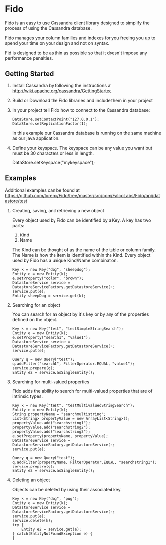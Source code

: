 Fido
====

Fido is an easy to use Cassandra client library designed to simplify the process of using the Cassandra database.

Fido manages your column families and indexes for you freeing you up to spend your time on your design and not on syntax.

Fid is designed to be as thin as possible so that it doesn't impose any performance penalties.

Getting Started
-------------------------

1.  Install Cassandra by following the instructions at http://wiki.apache.org/cassandra/GettingStarted

2.  Build or Download the Fido libraries and include them in your project

3.  In your project tell Fido how to connect to the Cassandra database:
		
		DataStore.setContactPoint("127.0.0.1");
		DataStore.setReplicationFactor(1);
	 
	In this example our Cassandra database is running on the same machine as our java application.

4.  Define your keyspace.  The keyspace can be any value you want but must be 30 characters or less in length.

	DataStore.setKeyspace("mykeyspace");
	
Examples
-------------------------

Additional examples can be found at https://github.com/lorenc/Fido/tree/master/src/com/FalcoLabs/Fido/api/datastore/test

1.  Creating, saving, and retrieving a new object

	Every object used by Fido can be identified by a Key.  A key has two parts:
	
	1.  Kind
	2.  Name
	
	The Kind can be thought of as the name of the table or column family.  The Name is how the item is identified within the Kind.  Every object used by Fido has a unique Kind/Name combination. 
	
		Key k = new Key("dog", "sheepdog");
		Entity e = new Entity(k);
		e.setProperty("color", "brown");
		DatastoreService service = DatastoreServiceFactory.getDatastoreService();
		service.put(e);
		Entity sheepDog = service.get(k);
	
2.  Searching for an object

	You can search for an object by it's key or by any of the properties defined on the object.

		Key k = new Key("test", "testSimpleStringSearch");
		Entity e = new Entity(k);
		e.setProperty("search1", "value1");
		DatastoreService service = DatastoreServiceFactory.getDatastoreService();
		service.put(e);
		
		Query q = new Query("test");
		q.addFilter("search1", FilterOperator.EQUAL, "value1");
		service.prepare(q);
		Entity e2 = service.asSingleEntity();

3.  Searching for multi-valued properties

	Fido adds the ability to search for multi-valued properties that are of intrinsic types.  

		Key k = new Key("test", "testMultivaluedStringSearch");
		Entity e = new Entity(k);
		String propertyName = "searchmultistring";
		List<String> propertyValue = new ArrayList<String>();
		propertyValue.add("searchstring1");
		propertyValue.add("searchstring2");
		propertyValue.add("searchstring3");
		e.setProperty(propertyName, propertyValue);
		DatastoreService service = DatastoreServiceFactory.getDatastoreService();
		service.put(e);
		
		Query q = new Query("test");
		q.addFilter(propertyName, FilterOperator.EQUAL, "searchstring1");
		service.prepare(q);
		Entity e2 = service.asSingleEntity();
			
4.  Deleting an object

	Objects can be deleted by using their associated key.
			
		Key k = new Key("dog", "pug");
		Entity e = new Entity(k);
		DatastoreService service = DatastoreServiceFactory.getDatastoreService();
		service.put(e);
		service.delete(k);
		try {
			Entity e2 = service.get(e);
		} catch(EntityNotFoundException e) {
		}

			
